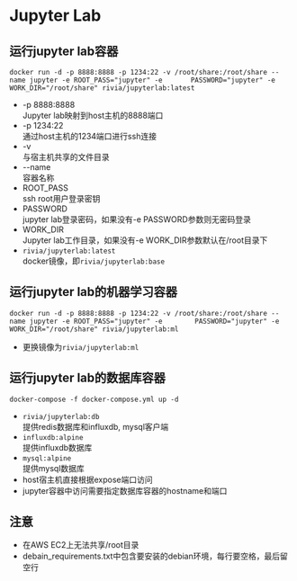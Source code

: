 # Jupyter Lab
## 运行jupyter lab容器
   `docker run -d -p 8888:8888 -p 1234:22 -v /root/share:/root/share --name jupyter -e ROOT_PASS="jupyter" -e       PASSWORD="jupyter" -e WORK_DIR="/root/share" rivia/jupyterlab:latest`
   
   - -p 8888:8888  
     Jupyter lab映射到host主机的8888端口
   - -p 1234:22  
     通过host主机的1234端口进行ssh连接
   - -v  
     与宿主机共享的文件目录
   - --name   
     容器名称
   - ROOT_PASS   
     ssh root用户登录密钥
   - PASSWORD  
     jupyter lab登录密码，如果没有-e PASSWORD参数则无密码登录
   - WORK_DIR  
     Jupyter lab工作目录，如果没有-e WORK_DIR参数默认在/root目录下
   - `rivia/jupyterlab:latest`  
     docker镜像，即`rivia/jupyterlab:base`
   
## 运行jupyter lab的机器学习容器
   `docker run -d -p 8888:8888 -p 1234:22 -v /root/share:/root/share --name jupyter -e ROOT_PASS="jupyter" -e        PASSWORD="jupyter" -e WORK_DIR="/root/share" rivia/jupyterlab:ml`
   
   - 更换镜像为`rivia/jupyterlab:ml`

## 运行jupyter lab的数据库容器
   `docker-compose -f docker-compose.yml up -d`
   - `rivia/jupyterlab:db`  
     提供redis数据库和influxdb, mysql客户端
   - `influxdb:alpine`  
     提供influxdb数据库
   - `mysql:alpine`  
     提供mysql数据库
   - host宿主机直接根据expose端口访问
   - jupyter容器中访问需要指定数据库容器的hostname和端口

## 注意
   - 在AWS EC2上无法共享/root目录
   - debain_requirements.txt中包含要安装的debian环境，每行要空格，最后留空行
